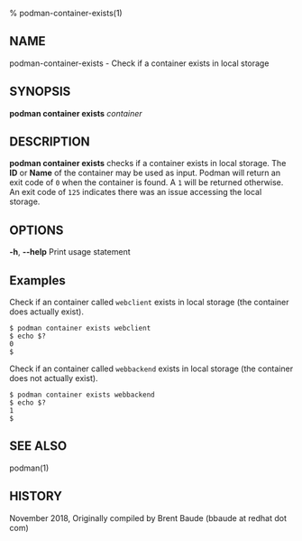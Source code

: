 % podman-container-exists(1)

## NAME
podman-container-exists - Check if a container exists in local storage

## SYNOPSIS
**podman container exists** *container*

## DESCRIPTION
**podman container exists** checks if a container exists in local storage. The **ID** or **Name**
of the container may be used as input.  Podman will return an exit code
of `0` when the container is found.  A `1` will be returned otherwise. An exit code of `125` indicates there
was an issue accessing the local storage.

## OPTIONS

**-h**, **--help**
Print usage statement

## Examples

Check if an container called `webclient` exists in local storage (the container does actually exist).
```
$ podman container exists webclient
$ echo $?
0
$
```

Check if an container called `webbackend` exists in local storage (the container does not actually exist).
```
$ podman container exists webbackend
$ echo $?
1
$
```

## SEE ALSO
podman(1)

## HISTORY
November 2018, Originally compiled by Brent Baude (bbaude at redhat dot com)
